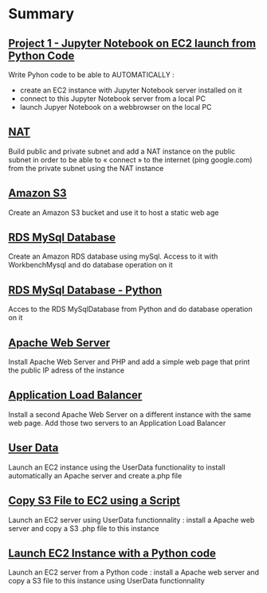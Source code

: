 # Summary

## [Project 1 - Jupyter Notebook on EC2 launch from Python Code](NAT/Readme.md)

Write Pyhon code to be able to AUTOMATICALLY :
* create an EC2 instance with Jupyter Notebook server installed on it
* connect to this Jupyter Notebook server from a local PC
* launch Jupyer Notebook on a webbrowser on the local PC

## [NAT](NAT/Readme.md)

Build public and private subnet and add a NAT instance on the public
subnet in order to be able to « connect » to the internet (ping
google.com) from the private subnet using the NAT instance

## [Amazon S3](Amazon%20S3/Readme.md)

Create an Amazon S3 bucket and use it to host a static web age

## [RDS MySql Database](RDSmySQLDatabase/Readme.md)

Create an Amazon RDS database using mySql. Access to it with
WorkbenchMysql and do database operation on it

## [RDS MySql Database - Python](RDSmySqlWithPython/Readme.md)

Acces to the RDS MySqlDatabase from Python and do database operation on
it

## [Apache Web Server](ApacheWebServer/Readme.md)

Install Apache Web Server and PHP and add a simple web page that print the public IP adress of the instance

## [Application Load Balancer](ApplicationLoadBalancerALB/Readme.md)

Install a second Apache Web Server on a different instance with the same web page. Add those two servers to an Application Load Balancer

## [User Data](UserData/Readme.md)

Launch an EC2 instance using the UserData functionality to install automatically an Apache server and create a.php file

## [Copy S3 File to EC2 using a  Script](CopyS3FileToEC2Script/Readme.md)

Launch an EC2 server using UserData functionnality : install a Apache web server and copy a S3 .php file to this instance 

## [Launch EC2 Instance with a Python code](LaunchEC2withPython/Readme.md)

Launch an EC2 server from a Python code : install a Apache web server and copy a S3 file to this instance using UserData functionnality
